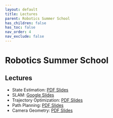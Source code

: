 ```yaml
---
layout: default
title: Lectures
parent: Robotics Summer School
has_children: false
has_toc: false
nav_order: 4
nav_exclude: false
---
```


# Robotics Summer School

## Lectures

- State Estimation: [PDF Slides](#)
- SLAM: [Google Slides](https://docs.google.com/presentation/d/1y4CfG5U3n2LEyFKZA7vB8nLsR_nIUj-f/edit?usp=drive_web&ouid=116455126816385759225&rtpof=true)
- Trajectory Optimization: [PDF Slides](#)
- Path Planning: [PDF Slides](#)
- Camera Geometry: [PDF Slides](#)

